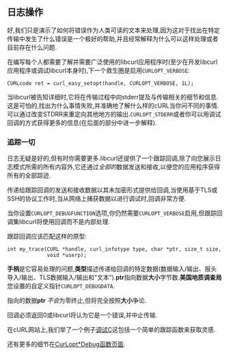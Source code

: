 
## 日志操作

好,我们只是演示了如何将错误作为人类可读的文本来处理,因为这对于找出在特定传输中发生了什么错误是一个极好的帮助,并且经常解释为什么可以这样处理或者目前存在什么问题.

在编写每个人都需要了解并需要广泛使用的libcurl应用程序时(至少在开发libcurl应用程序或调试libcurl本身时),下一个救生圈是启用`CURLOPT_VERBOSE`:

```
CURLcode ret = curl_easy_setopt(handle, CURLOPT_VERBOSE, 1L);
```

当libcurl被告知详细时,它将在传输过程中向stderr提及与传输相关的细节和信息.这是可怕的,找出为什么事情失败,并准确地了解什么样的cURL当你问不同的事情.可以通过改变STDRR来重定向其他地方的输出.`CURLOPT_STDERR`或者你可以用调试回调的方式获得更多的信息(在后面的部分中进一步解释).

### 追踪一切

日志无疑是好的,但有时你需要更多.libcurl还提供了一个跟踪回调,除了向您展示日志模式所需的所有内容外,它还通过*全部的*数据发送和接收,以便您的应用程序获得所有的全部踪迹.

传递给跟踪回调的发送和接收数据以其未加密形式提供给回调,当使用基于TLS或SSH的协议工作时,当从网络上捕获数据以进行调试时,回调非常方便.

当你设置`CURLOPT_DEBUGFUNCTION`选项,你仍然需要`CURLOPT_VERBOSE`启用,但跟踪回调集libcurl将使用回调而不是内部处理.

跟踪回调应该匹配这样的原型:

```
int my_trace(CURL *handle, curl_infotype type, char *ptr, size_t size,
             void *userp);
```

**手柄**是它容易处理的问题,**类型**描述传递给回调的特定数据(数据输入/输出、报头导入/输出、TLS数据输入/输出和"文本").**ptr**指向数据**大小**字节数.**美国地质调查局**您设置的自定义指针`CURLOPT_DEBUGDATA`.

指向的数据**ptr** *不会*为零终止,但将完全按照**大小**争论.

回调必须返回0或libcurl将认为它是一个错误,并中止传输.

在cURL网站上,我们举了一个例子[调试C](https://curl.haxx.se/libcurl/c/debug.html)这包括一个简单的跟踪函数来获取灵感.

还有更多的细节在[CurLopt\*Debug函数页面](https://curl.haxx.se/libcurl/c/CURLOPT_DEBUGFUNCTION.html).
